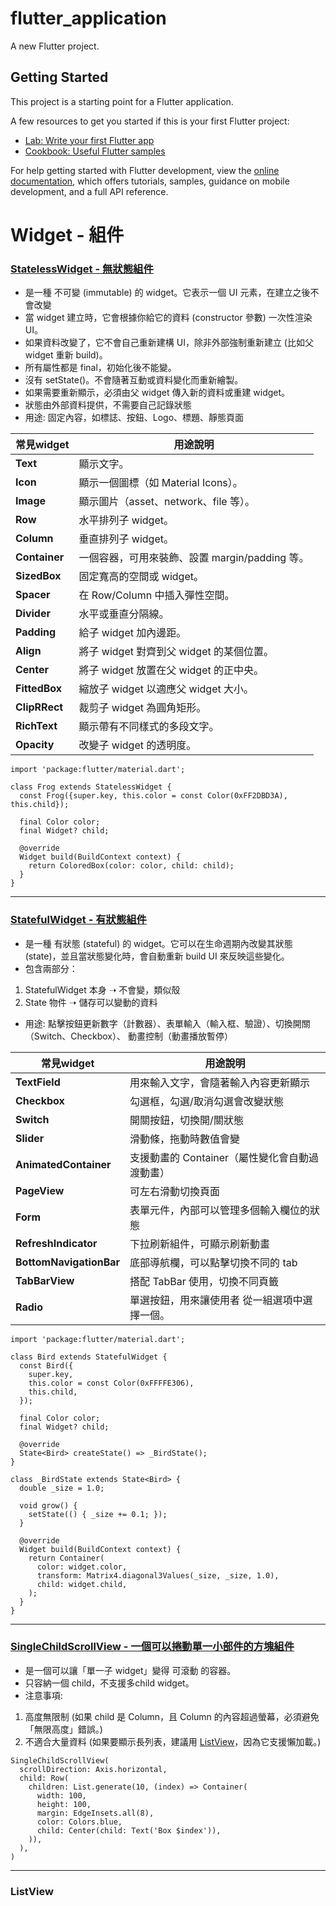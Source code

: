 # flutter_application

A new Flutter project.

## Getting Started

This project is a starting point for a Flutter application.

A few resources to get you started if this is your first Flutter project:

- [Lab: Write your first Flutter app](https://docs.flutter.dev/get-started/codelab)
- [Cookbook: Useful Flutter samples](https://docs.flutter.dev/cookbook)

For help getting started with Flutter development, view the
[online documentation](https://docs.flutter.dev/), which offers tutorials,
samples, guidance on mobile development, and a full API reference.

# **Widget - 組件**
### [StatelessWidget - 無狀態組件](https://api.flutter.dev/flutter/widgets/StatelessWidget-class.html)
- 是一種 不可變 (immutable) 的 widget。它表示一個 UI 元素，在建立之後不會改變
- 當 widget 建立時，它會根據你給它的資料 (constructor 參數) 一次性渲染 UI。
- 如果資料改變了，它不會自己重新建構 UI，除非外部強制重新建立 (比如父 widget 重新 build)。
- 所有屬性都是 final，初始化後不能變。
- 沒有 setState()。不會隨著互動或資料變化而重新繪製。
- 如果需要重新顯示，必須由父 widget 傳入新的資料或重建 widget。
- 狀態由外部資料提供，不需要自己記錄狀態
- 用途: 固定內容，如標誌、按鈕、Logo、標題、靜態頁面

| 常見widget     | 用途說明                                     |
| ------------- | -------------------------------------------- |
| **Text**      | 顯示文字。                                    |
| **Icon**      | 顯示一個圖標（如 Material Icons）。             |
| **Image**     | 顯示圖片（asset、network、file 等）。           |
| **Row**       | 水平排列子 widget。                           |
| **Column**    | 垂直排列子 widget。                           |
| **Container** | 一個容器，可用來裝飾、設置 margin/padding 等。 |
| **SizedBox**  | 固定寬高的空間或 widget。                     |
| **Spacer**    | 在 Row/Column 中插入彈性空間。                |
| **Divider**   | 水平或垂直分隔線。                            |
| **Padding**   | 給子 widget 加內邊距。                       |
| **Align**     | 將子 widget 對齊到父 widget 的某個位置。      |
| **Center**    | 將子 widget 放置在父 widget 的正中央。        |
| **FittedBox** | 縮放子 widget 以適應父 widget 大小。          |
| **ClipRRect** | 裁剪子 widget 為圓角矩形。                    |
| **RichText**  | 顯示帶有不同樣式的多段文字。                   |
| **Opacity**   | 改變子 widget 的透明度。                      |
```
import 'package:flutter/material.dart';

class Frog extends StatelessWidget {
  const Frog({super.key, this.color = const Color(0xFF2DBD3A), this.child});

  final Color color;
  final Widget? child;

  @override
  Widget build(BuildContext context) {
    return ColoredBox(color: color, child: child);
  }
}
```
---
### [StatefulWidget - 有狀態組件](https://api.flutter.dev/flutter/widgets/StatefulWidget-class.html)
- 是一種 有狀態 (stateful) 的 widget。它可以在生命週期內改變其狀態 (state)，並且當狀態變化時，會自動重新 build UI 來反映這些變化。
- 包含兩部分：
1. StatefulWidget 本身 ➝ 不會變，類似殼
2. State 物件 ➝ 儲存可以變動的資料
- 用途: 點擊按鈕更新數字（計數器）、表單輸入（輸入框、驗證）、切換開關（Switch、Checkbox）、 動畫控制（動畫播放暫停）

| 常見widget              | 用途說明                                    |
| ----------------------- | -------------------------------------------|
| **TextField**           | 用來輸入文字，會隨著輸入內容更新顯示          |
| **Checkbox**            | 勾選框，勾選/取消勾選會改變狀態               |
| **Switch**              | 開關按鈕，切換開/關狀態                      |
| **Slider**              | 滑動條，拖動時數值會變                       |
| **AnimatedContainer**   | 支援動畫的 Container（屬性變化會自動過渡動畫）|
| **PageView**            | 可左右滑動切換頁面                          |
| **Form**                | 表單元件，內部可以管理多個輸入欄位的狀態      |
| **RefreshIndicator**    | 下拉刷新組件，可顯示刷新動畫                 |
| **BottomNavigationBar** | 底部導航欄，可以點擊切換不同的 tab           |
| **TabBarView**          | 搭配 TabBar 使用，切換不同頁籤              |
| **Radio**               | 單選按鈕，用來讓使用者 從一組選項中選擇一個。 |
```
import 'package:flutter/material.dart';

class Bird extends StatefulWidget {
  const Bird({
    super.key,
    this.color = const Color(0xFFFFE306),
    this.child,
  });

  final Color color;
  final Widget? child;

  @override
  State<Bird> createState() => _BirdState();
}

class _BirdState extends State<Bird> {
  double _size = 1.0;

  void grow() {
    setState(() { _size += 0.1; });
  }

  @override
  Widget build(BuildContext context) {
    return Container(
      color: widget.color,
      transform: Matrix4.diagonal3Values(_size, _size, 1.0),
      child: widget.child,
    );
  }
}
```
---
### [SingleChildScrollView - 一個可以捲動單一小部件的方塊組件](https://api.flutter.dev/flutter/widgets/SingleChildScrollView-class.html)
- 是一個可以讓「單一子 widget」變得 可滾動 的容器。
- 只容納一個 child，不支援多child widget。
- 注意事項:
1. 高度無限制 (如果 child 是 Column，且 Column 的內容超過螢幕，必須避免「無限高度」錯誤。)
2. 不適合大量資料 (如果要顯示長列表，建議用 [ListView](#listview)，因為它支援懶加載。)
```
SingleChildScrollView(
  scrollDirection: Axis.horizontal,
  child: Row(
    children: List.generate(10, (index) => Container(
      width: 100,
      height: 100,
      margin: EdgeInsets.all(8),
      color: Colors.blue,
      child: Center(child: Text('Box $index')),
    )),
  ),
)
```
---
### ListView
